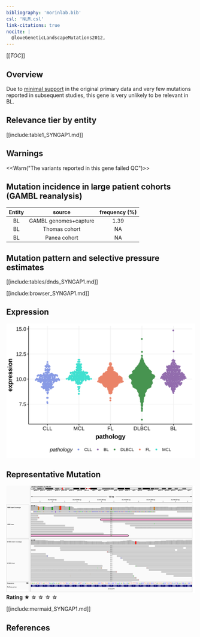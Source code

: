 ```yaml
---
bibliography: 'morinlab.bib'
csl: 'NLM.csl'
link-citations: true
nocite: |
  @loveGeneticLandscapeMutations2012, 
---
```

[[_TOC_]]

## Overview

Due to [minimal support](SYNGAP1#representative-mutation) in the original primary data and very few mutations reported in subsequent studies, this gene is very unlikely to be relevant in BL. 



## Relevance tier by entity

[[include:table1_SYNGAP1.md]]

## Warnings

<<Warn("The variants reported in this gene failed QC")>>

## Mutation incidence in large patient cohorts (GAMBL reanalysis)

|Entity|source               |frequency (%)|
|:------:|:---------------------:|:-------------:|
|BL    |GAMBL genomes+capture|1.39         |
|BL    |Thomas cohort        |  NA         |
|BL    |Panea cohort         |  NA         |

## Mutation pattern and selective pressure estimates

[[include:tables/dnds_SYNGAP1.md]]


[[include:browser_SYNGAP1.md]]

## Expression
![](images/gene_expression/SYNGAP1_by_pathology.svg)
<!-- ORIGIN: loveGeneticLandscapeMutations2012 -->
<!-- BL: loveGeneticLandscapeMutations2012 -->

## Representative Mutation

![](primary/Love_SYNGAP1_33518868.png)
**Rating**
&starf; &star; &star; &star; &star;


[[include:mermaid_SYNGAP1.md]]

## References

